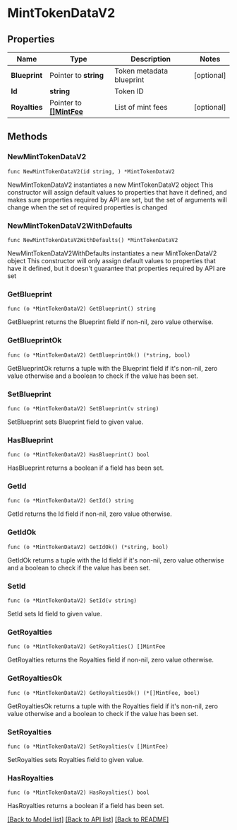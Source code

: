 # MintTokenDataV2

## Properties

Name | Type | Description | Notes
------------ | ------------- | ------------- | -------------
**Blueprint** | Pointer to **string** | Token metadata blueprint | [optional] 
**Id** | **string** | Token ID | 
**Royalties** | Pointer to [**[]MintFee**](MintFee.md) | List of mint fees | [optional] 

## Methods

### NewMintTokenDataV2

`func NewMintTokenDataV2(id string, ) *MintTokenDataV2`

NewMintTokenDataV2 instantiates a new MintTokenDataV2 object
This constructor will assign default values to properties that have it defined,
and makes sure properties required by API are set, but the set of arguments
will change when the set of required properties is changed

### NewMintTokenDataV2WithDefaults

`func NewMintTokenDataV2WithDefaults() *MintTokenDataV2`

NewMintTokenDataV2WithDefaults instantiates a new MintTokenDataV2 object
This constructor will only assign default values to properties that have it defined,
but it doesn't guarantee that properties required by API are set

### GetBlueprint

`func (o *MintTokenDataV2) GetBlueprint() string`

GetBlueprint returns the Blueprint field if non-nil, zero value otherwise.

### GetBlueprintOk

`func (o *MintTokenDataV2) GetBlueprintOk() (*string, bool)`

GetBlueprintOk returns a tuple with the Blueprint field if it's non-nil, zero value otherwise
and a boolean to check if the value has been set.

### SetBlueprint

`func (o *MintTokenDataV2) SetBlueprint(v string)`

SetBlueprint sets Blueprint field to given value.

### HasBlueprint

`func (o *MintTokenDataV2) HasBlueprint() bool`

HasBlueprint returns a boolean if a field has been set.

### GetId

`func (o *MintTokenDataV2) GetId() string`

GetId returns the Id field if non-nil, zero value otherwise.

### GetIdOk

`func (o *MintTokenDataV2) GetIdOk() (*string, bool)`

GetIdOk returns a tuple with the Id field if it's non-nil, zero value otherwise
and a boolean to check if the value has been set.

### SetId

`func (o *MintTokenDataV2) SetId(v string)`

SetId sets Id field to given value.


### GetRoyalties

`func (o *MintTokenDataV2) GetRoyalties() []MintFee`

GetRoyalties returns the Royalties field if non-nil, zero value otherwise.

### GetRoyaltiesOk

`func (o *MintTokenDataV2) GetRoyaltiesOk() (*[]MintFee, bool)`

GetRoyaltiesOk returns a tuple with the Royalties field if it's non-nil, zero value otherwise
and a boolean to check if the value has been set.

### SetRoyalties

`func (o *MintTokenDataV2) SetRoyalties(v []MintFee)`

SetRoyalties sets Royalties field to given value.

### HasRoyalties

`func (o *MintTokenDataV2) HasRoyalties() bool`

HasRoyalties returns a boolean if a field has been set.


[[Back to Model list]](../README.md#documentation-for-models) [[Back to API list]](../README.md#documentation-for-api-endpoints) [[Back to README]](../README.md)



